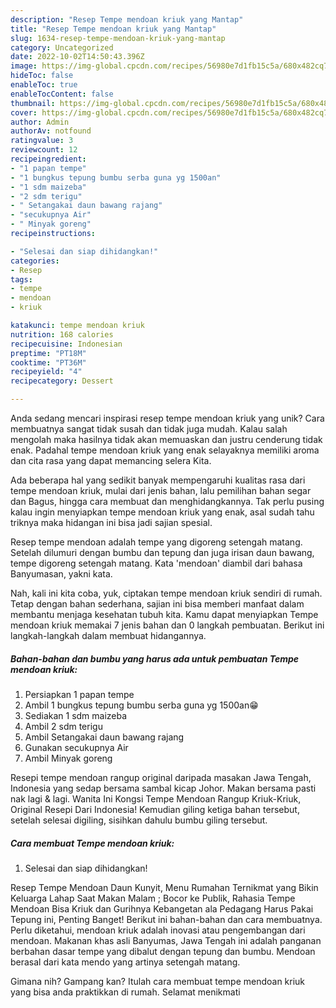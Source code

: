 ```yaml
---
description: "Resep Tempe mendoan kriuk yang Mantap"
title: "Resep Tempe mendoan kriuk yang Mantap"
slug: 1634-resep-tempe-mendoan-kriuk-yang-mantap
category: Uncategorized
date: 2022-10-02T14:50:43.396Z
image: https://img-global.cpcdn.com/recipes/56980e7d1fb15c5a/680x482cq70/tempe-mendoan-kriuk-foto-resep-utama.jpg
hideToc: false
enableToc: true
enableTocContent: false
thumbnail: https://img-global.cpcdn.com/recipes/56980e7d1fb15c5a/680x482cq70/tempe-mendoan-kriuk-foto-resep-utama.jpg
cover: https://img-global.cpcdn.com/recipes/56980e7d1fb15c5a/680x482cq70/tempe-mendoan-kriuk-foto-resep-utama.jpg
author: Admin
authorAv: notfound
ratingvalue: 3
reviewcount: 12
recipeingredient:
- "1 papan tempe"
- "1 bungkus tepung bumbu serba guna yg 1500an"
- "1 sdm maizeba"
- "2 sdm terigu"
- " Setangakai daun bawang rajang"
- "secukupnya Air"
- " Minyak goreng"
recipeinstructions:

- "Selesai dan siap dihidangkan!"
categories:
- Resep
tags:
- tempe
- mendoan
- kriuk

katakunci: tempe mendoan kriuk 
nutrition: 168 calories
recipecuisine: Indonesian
preptime: "PT18M"
cooktime: "PT36M"
recipeyield: "4"
recipecategory: Dessert

---
```





Anda sedang mencari inspirasi resep tempe mendoan kriuk yang unik? Cara membuatnya sangat tidak susah dan tidak juga mudah. Kalau salah mengolah maka hasilnya tidak akan memuaskan dan justru cenderung tidak enak. Padahal tempe mendoan kriuk yang enak selayaknya memiliki aroma dan cita rasa yang dapat memancing selera Kita.





Ada beberapa hal yang sedikit banyak mempengaruhi kualitas rasa dari tempe mendoan kriuk, mulai dari jenis bahan, lalu pemilihan bahan segar dan Bagus, hingga cara membuat dan menghidangkannya. Tak perlu pusing kalau ingin menyiapkan tempe mendoan kriuk yang enak,      asal sudah tahu triknya maka hidangan ini bisa jadi sajian spesial.














Resep tempe mendoan adalah tempe yang digoreng setengah matang. Setelah dilumuri dengan bumbu dan tepung dan juga irisan daun bawang, tempe digoreng setengah matang. Kata &#39;mendoan&#39; diambil dari bahasa Banyumasan, yakni kata.






Nah, kali ini kita coba, yuk, ciptakan tempe mendoan kriuk sendiri di rumah. Tetap dengan bahan sederhana, sajian ini bisa memberi manfaat dalam membantu menjaga kesehatan tubuh kita. Kamu dapat menyiapkan Tempe mendoan kriuk memakai 7 jenis bahan dan 0 langkah pembuatan. Berikut ini langkah-langkah dalam membuat hidangannya.

<!--inarticleads1-->

##### Bahan-bahan dan bumbu yang harus ada untuk pembuatan Tempe mendoan kriuk:

1. Persiapkan 1 papan tempe
1. Ambil 1 bungkus tepung bumbu serba guna yg 1500an😁
1. Sediakan 1 sdm maizeba
1. Ambil 2 sdm terigu
1. Ambil  Setangakai daun bawang rajang
1. Gunakan secukupnya Air
1. Ambil  Minyak goreng


Resepi tempe mendoan rangup original daripada masakan Jawa Tengah, Indonesia yang sedap bersama sambal kicap Johor. Makan bersama pasti nak lagi &amp; lagi. Wanita Ini Kongsi Tempe Mendoan Rangup Kriuk-Kriuk, Original Resepi Dari Indonesia! Kemudian giling ketiga bahan tersebut, setelah selesai digiling, sisihkan dahulu bumbu giling tersebut. 

<!--inarticleads2-->

##### Cara membuat Tempe mendoan kriuk:


1. Selesai dan siap dihidangkan!

Resep Tempe Mendoan Daun Kunyit, Menu Rumahan Ternikmat yang Bikin Keluarga Lahap Saat Makan Malam ; Bocor ke Publik, Rahasia Tempe Mendoan Bisa Kriuk dan Gurihnya Kebangetan ala Pedagang Harus Pakai Tepung ini, Penting Banget! Berikut ini bahan-bahan dan cara membuatnya. Perlu diketahui, mendoan kriuk adalah inovasi atau pengembangan dari mendoan. Makanan khas asli Banyumas, Jawa Tengah ini adalah panganan berbahan dasar tempe yang dibalut dengan tepung dan bumbu. Mendoan berasal dari kata mendo yang artinya setengah matang. 

Gimana nih? Gampang kan? Itulah cara membuat tempe mendoan kriuk yang bisa anda praktikkan di rumah. Selamat menikmati
